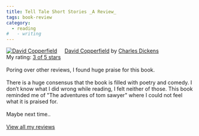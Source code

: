 ```yaml
---
title: Tell Tale Short Stories _A Review_
tags: book-review
category:
  - reading
#   - writing
---
```


<a href="https://www.goodreads.com/book/show/58696.David_Copperfield" style="float: left; padding-right: 20px"><img border="0" alt="David Copperfield" src="https://i.gr-assets.com/images/S/compressed.photo.goodreads.com/books/1461452762l/58696._SX98_.jpg" /></a><a href="https://www.goodreads.com/book/show/58696.David_Copperfield">David Copperfield</a> by <a href="https://www.goodreads.com/author/show/239579.Charles_Dickens">Charles Dickens</a><br/>
My rating: <a href="https://www.goodreads.com/review/show/3425066669">3 of 5 stars</a><br /><br />
Poring over other reviews, I found huge praise for this book. <br /><br />There is a huge consensus that the book is filled with poetry and comedy. I don’t know what I did wrong while reading, I felt neither of those. This book reminded me of "The adventures of tom sawyer" where I could not feel what it is praised for.<br /><br />Maybe next time..
<br/><br/>
<a href="https://www.goodreads.com/review/list/33625087-cmrmahesh">View all my reviews</a>
